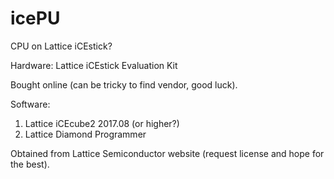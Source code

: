 # icePU
CPU on Lattice iCEstick?

Hardware: Lattice iCEstick Evaluation Kit

Bought online (can be tricky to find vendor, good luck).

Software: 

1) Lattice iCEcube2 2017.08 (or higher?) 
2) Lattice Diamond Programmer

Obtained from Lattice Semiconductor website (request license and hope for the best).
